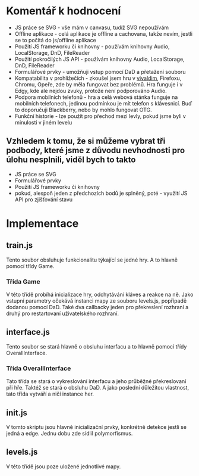 # Komentář k hodnocení
* JS práce se SVG - vše mám v canvasu, tudíž SVG nepoužívám
* Offline aplikace - celá aplikace je offline a cachovana, takže nevím, jestli se to počítá do js/offline aplikace
* Použití JS frameworku či knihovny - používám knihovny Audio, LocalStorage, DnD, FileReader
* Použití pokročilých JS API - používám knihovny Audio, LocalStorage, DnD, FileReader
* Formulářové prvky - umožňuji vstup pomocí DaD a přetažení souboru
* Kompatabilita v prohlížečích - zkoušel jsem hru v [vivaldim](https://www.vivaldi.com), Firefoxu, Chromu, Opeře, zde by měla fungovat bez problémů. Hra funguje i v Edgy, kde ale nejdou zvuky, protože není podporováno Audio.
* Podpora mobilních telefonů - hra a celá webová stánka funguje na mobilních telefonech, jedinou podmínkou je mít telefon s klávesnicí. Buď to doporučuji Blackberry, nebo by mohlo fungovat OTG.
* Funkční historie - lze použít pro přechod mezi levly, pokud jsme byli v minulosti v jiném levelu

## Vzhledem k tomu, že si můžeme vybrat tři podbody, které jsme z důvodu nevhodnosti pro úlohu nesplnili, viděl bych to takto
* JS práce se SVG
* Formulářové prvky
* Použití JS frameworku či knihovny
* pokud, alespoň jeden z předchozích bodů je splněný, poté - využití JS API pro zjišťování stavu

# Implementace

## train.js
Tento soubor obsluhuje funkcionalitu týkající se jedné hry. A to hlavně pomocí třídy Game.
### Třída Game
V této třídě probíhá inicializace hry, odchytávání kláves a reakce na ně.
Jako vstupní parametry očekává instanci mapy ze souboru levels.js, popřípadě dodanou pomocí DaD.
Také dva callbacky jeden pro překreslení rozhraní a druhý pro restartovaní uživatelského rozhraní.

## interface.js
Tento soubor se stará hlavně o obsluhu interfacu a to hlavně pomocí třídy OverallInterface.
### Třída OverallInterface
Tato třída se stará o vykreslování interfacu a jeho průběžné překreslovaní při hře.
Taktéž se stará o obsluhu DaD.
A jako poslední důležitou vlastnost, tato třída vytváří a ničí instance her.

## init.js
V tomto skriptu jsou hlavně inicializační prvky, konkrétně detekce jestli se jedná a edge.
Jednu dobu zde sídlil polymorfismus.

## levels.js
V této třídě jsou poze uložené jednotlivé mapy.

